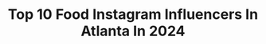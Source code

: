 ---
title: Top 10 Food Instagram Influencers In Atlanta In 2024
description: >-
  Find top food Instagram influencers in Atlanta in 2024. Most popular hashtags: #atlanta #atl #thingstodoinatlanta #atlfood.
platform: Instagram
hits: 221
text_top: See the top-rated Instagram profiles on inBeat.
text_bottom: Our platform has 221 Instagram influencers like this in Atlanta, United States for you to connect with.
profiles:
  - username: "_officialdrea_"
    fullname: >-
      
    bio: >-
      Southern🌻 Let’s EAT👩🏽‍🍳
    location: "United States"
    followers: 6970
    engagement: 252
    commentsToLikes: 0.056942
    id: ck5zwfn1061mt0i14l0x38kmf
    verified: false
    hashtags: "#chef, #doseofdrea, #cook, #food"
  - username: "stevecanal"
    fullname: >-
      Steve Canal | Brand Architect
    bio: >-
      THE BRAND EXECUTIVE 🏦 @oneventuregroup + @saintmilesco + @thebaptistcollection + @weflourysh + @onemusicfest + @hbcuchange + @zebraking_canal 🇭🇹 🇺🇸
    location: "United States"
    followers: 28694
    engagement: 148
    commentsToLikes: 0.081043
    id: ck0vxewkayk6y0i192m81gakq
    verified: false
    hashtags: "#onemusicfest, #weoutside, #omf2021, #thecashcanalway"
  - username: "kirstenbeach"
    fullname: >-
      Kirsten Beach
    bio: >-
      atlanta, georgia @templeuniv alumna creative / storyteller / gym girl
    location: "United States"
    followers: 12098
    engagement: 42
    commentsToLikes: 0.001092
    id: ckwnaxsp3r03w0j23ltq5y084
    verified: false
    hashtags: "#equestrian, #horsetok, #blackgirlfitness, #horsebacklessons"
  - username: "jenwentthere_"
    fullname: >-
      Jennifer A
    bio: >-
      You can tell your friends Jen went there 📍33 countries total/22 solo ✈️Travel, Food, and Atlanta Bubble Sky Glamping Vlog👇🏽
    location: "United States"
    followers: 5916
    engagement: 2706
    commentsToLikes: 0.021196
    id: clu9uis2aci790k08gmpdjv5w
    verified: false
    hashtags: "#budgettravel, #thingstodoinatlanta, #atlanta, #atl"
  - username: "atlantafoodfinders"
    fullname: >-
      Atlanta Food Finders
    bio: >-
      Featuring the best food in Atlanta! 📸: @arwinnassiri 📩:atlantafoodfinders@gmail.com @chicagofoodfinders @orlandofoodfinders
    location: "United States"
    followers: 112720
    engagement: 123
    commentsToLikes: 0.012482
    id: clfajwdsg1qtl0j0879u7zrip
    verified: false
    hashtags: "#atlfoodie, #atlanta, #atlfood, #wings"
  - username: "atlpeachyeats"
    fullname: >-
      Atlanta foodie | Allie Eaton
    bio: >-
      📍All things Atlanta: food, things to do and more! 🤍atlpeachyeats@gmail.com 🤍social media management company: @eatonsocial
    location: "United States"
    followers: 174496
    engagement: 121
    commentsToLikes: -0.062344
    id: cl9s75l2lmcq90i23msehpxuq
    verified: false
    hashtags: "#coldfoamcreamer, #internationaldelightpartner, #ad, #coldfoamathome"
  - username: "houseonasugarhill"
    fullname: >-
      Jodi Bond
    bio: >-
      Mom of 4 renovating her house single-handedly 👊 📰Featured in HGTV, Elle Decor, DOMINO, Jezebel, Food Network. ATLANTA
    location: "United States"
    followers: 139710
    engagement: 112
    commentsToLikes: 0.107836
    id: ck55luclh2g810i11cyk5erjz
    verified: false
    hashtags: "#homedepotpartner, #sponsored, #homedepotdecor, #todayletspaint"
  - username: "atlantabestbites"
    fullname: >-
      Atlanta’s Best Bites (ABB) | Sarah
    bio: >-
      Atlanta Food & Drink Guide 🍕 Content Creator/Influencer 🌮 TikTok and YouTube ⬇️
    location: "United States"
    followers: 38633
    engagement: 51
    commentsToLikes: 0.109081
    id: ckaoqoiu3jmpu0i78wya0t204
    verified: false
    hashtags: "#decaturga, #atlantasushi, #atlantathingstodo, #atlfoodies"
  - username: "atlfoodiesofficial"
    fullname: >-
      Adam & Cole | Foodies +  Luxury Travel
    bio: >-
      “Hey Foodies!” Atlanta Food & Travel Experiences Things to eat, drink & do in ATL & beyond ✈️ Collabs: Atlfoodiestiktok@gmail.com 📍 Atlanta, Georgia
    location: "United States"
    followers: 176283
    engagement: 91
    commentsToLikes: 0.089975
    id: cl3tgprpvaakn0i231ydpkr4v
    verified: false
    hashtags: "#atlantaeats, #atlantageorgia, #atlantafoodies, #atlanta"
  - username: "abigailinatlanta"
    fullname: >-
      Abigail ☾
    bio: >-
      I like TikTok & food 🦋 atlanta, ga
    location: "United States"
    followers: 5875
    engagement: 996
    commentsToLikes: 0.037051
    id: ckap0gr37q7k10i78yajasnq2
    verified: false
    hashtags: "#happysaturday, #troop930, #forevergrateful"
---